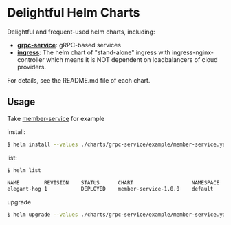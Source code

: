 # Delightful Helm Charts

Delightful and frequent-used helm charts, including:

- [**grpc-service**](charts/grpc-service): gRPC-based services
- [**ingress**](charts/ingress): The helm chart of "stand-alone" ingress with ingress-nginx-controller which means it is NOT dependent on loadbalancers of cloud providers.

For details, see the README.md file of each chart.

## Usage

Take [member-service](charts/example/member-service.yaml) for example

install:

```sh
$ helm install --values ./charts/grpc-service/example/member-service.yaml ./charts/grpc-service
```

list:

```sh
$ helm list

NAME       	REVISION	STATUS  	CHART               	NAMESPACE
elegant-hog	1       	DEPLOYED	member-service-1.0.0	default
```

upgrade

```sh
$ helm upgrade --values ./charts/grpc-service/example/member-service.yaml elegant-hog ./charts/grpc-service
```
